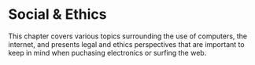 # Social & Ethics

This chapter covers various topics surrounding the use of computers, the internet, and presents legal and ethics perspectives that are important to keep in mind when puchasing electronics or surfing the web.

